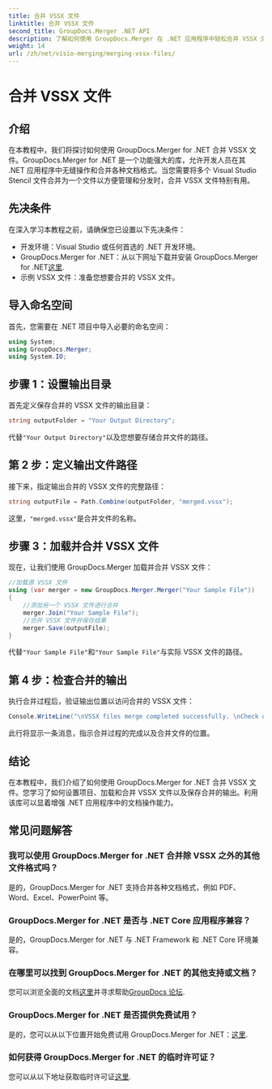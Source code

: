 ```yaml
---
title: 合并 VSSX 文件
linktitle: 合并 VSSX 文件
second_title: GroupDocs.Merger .NET API
description: 了解如何使用 GroupDocs.Merger 在 .NET 应用程序中轻松合并 VSSX 文件，从而提高文档管理效率。
weight: 14
url: /zh/net/visio-merging/merging-vssx-files/
---
```


# 合并 VSSX 文件

## 介绍
在本教程中，我们将探讨如何使用 GroupDocs.Merger for .NET 合并 VSSX 文件。GroupDocs.Merger for .NET 是一个功能强大的库，允许开发人员在其 .NET 应用程序中无缝操作和合并各种文档格式。当您需要将多个 Visual Studio Stencil 文件合并为一个文件以方便管理和分发时，合并 VSSX 文件特别有用。
## 先决条件
在深入学习本教程之前，请确保您已设置以下先决条件：
- 开发环境：Visual Studio 或任何首选的 .NET 开发环境。
-  GroupDocs.Merger for .NET：从以下网址下载并安装 GroupDocs.Merger for .NET[这里](https://releases.groupdocs.com/merger/net/).
- 示例 VSSX 文件：准备您想要合并的 VSSX 文件。

## 导入命名空间
首先，您需要在 .NET 项目中导入必要的命名空间：
```csharp
using System; 
using GroupDocs.Merger;
using System.IO;
```
## 步骤 1：设置输出目录
首先定义保存合并的 VSSX 文件的输出目录：
```csharp
string outputFolder = "Your Output Directory";
```
代替`"Your Output Directory"`以及您想要存储合并文件的路径。
## 第 2 步：定义输出文件路径
接下来，指定输出合并的 VSSX 文件的完整路径：
```csharp
string outputFile = Path.Combine(outputFolder, "merged.vssx");
```
这里，`"merged.vssx"`是合并文件的名称。
## 步骤 3：加载并合并 VSSX 文件
现在，让我们使用 GroupDocs.Merger 加载并合并 VSSX 文件：
```csharp
//加载源 VSSX 文件
using (var merger = new GroupDocs.Merger.Merger("Your Sample File"))
{
    //添加另一个 VSSX 文件进行合并
    merger.Join("Your Sample File");
    //合并 VSSX 文件并保存结果
    merger.Save(outputFile);
}
```
代替`"Your Sample File"`和`"Your Sample File"`与实际 VSSX 文件的路径。
## 第 4 步：检查合并的输出
执行合并过程后，验证输出位置以访问合并的 VSSX 文件：
```csharp
Console.WriteLine("\nVSSX files merge completed successfully. \nCheck output in {0}", outputFolder);
```
此行将显示一条消息，指示合并过程的完成以及合并文件的位置。

## 结论
在本教程中，我们介绍了如何使用 GroupDocs.Merger for .NET 合并 VSSX 文件。您学习了如何设置项目、加载和合并 VSSX 文件以及保存合并的输出。利用该库可以显着增强 .NET 应用程序中的文档操作能力。

## 常见问题解答
### 我可以使用 GroupDocs.Merger for .NET 合并除 VSSX 之外的其他文件格式吗？
是的，GroupDocs.Merger for .NET 支持合并各种文档格式，例如 PDF、Word、Excel、PowerPoint 等。
### GroupDocs.Merger for .NET 是否与 .NET Core 应用程序兼容？
是的，GroupDocs.Merger for .NET 与 .NET Framework 和 .NET Core 环境兼容。
### 在哪里可以找到 GroupDocs.Merger for .NET 的其他支持或文档？
您可以浏览全面的文档[这里](https://tutorials.groupdocs.com/merger/net/)并寻求帮助[GroupDocs 论坛](https://forum.groupdocs.com/c/merger/32).
### GroupDocs.Merger for .NET 是否提供免费试用？
是的，您可以从以下位置开始免费试用 GroupDocs.Merger for .NET：[这里](https://releases.groupdocs.com/).
### 如何获得 GroupDocs.Merger for .NET 的临时许可证？
您可以从以下地址获取临时许可证[这里](https://purchase.groupdocs.com/temporary-license/).

